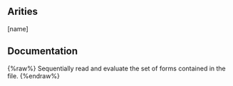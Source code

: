 ## Arities
[name]

## Documentation
{%raw%}
Sequentially read and evaluate the set of forms contained in the file.
{%endraw%}
